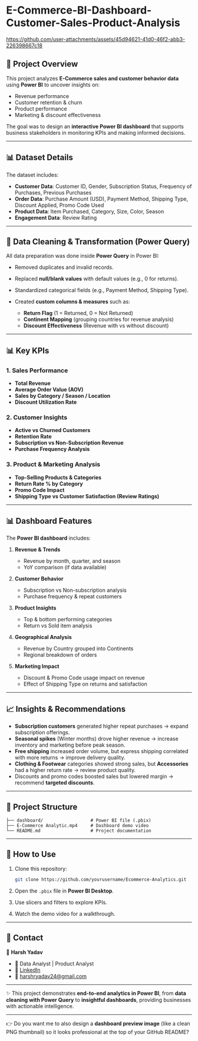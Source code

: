 # E-Commerce-BI-Dashboard-Customer-Sales-Product-Analysis
https://github.com/user-attachments/assets/45d94621-41d0-46f2-abb3-226398667c18

## 📌 Project Overview

This project analyzes **E-Commerce sales and customer behavior data** using **Power BI** to uncover insights on:

* Revenue performance
* Customer retention & churn
* Product performance
* Marketing & discount effectiveness

The goal was to design an **interactive Power BI dashboard** that supports business stakeholders in monitoring KPIs and making informed decisions.


---

## 📊 Dataset Details

The dataset includes:

* **Customer Data**: Customer ID, Gender, Subscription Status, Frequency of Purchases, Previous Purchases
* **Order Data**: Purchase Amount (USD), Payment Method, Shipping Type, Discount Applied, Promo Code Used
* **Product Data**: Item Purchased, Category, Size, Color, Season
* **Engagement Data**: Review Rating

---

## 🧹 Data Cleaning & Transformation (Power Query)

All data preparation was done inside **Power Query** in Power BI:

* Removed duplicates and invalid records.
* Replaced **null/blank values** with default values (e.g., 0 for returns).
* Standardized categorical fields (e.g., Payment Method, Shipping Type).
* Created **custom columns & measures** such as:

  * **Return Flag** (1 = Returned, 0 = Not Returned)
  * **Continent Mapping** (grouping countries for revenue analysis)
  * **Discount Effectiveness** (Revenue with vs without discount)

---

## 📊 Key KPIs

### 1. Sales Performance

* **Total Revenue**
* **Average Order Value (AOV)**
* **Sales by Category / Season / Location**
* **Discount Utilization Rate**

### 2. Customer Insights

* **Active vs Churned Customers**
* **Retention Rate**
* **Subscription vs Non-Subscription Revenue**
* **Purchase Frequency Analysis**

### 3. Product & Marketing Analysis

* **Top-Selling Products & Categories**
* **Return Rate % by Category**
* **Promo Code Impact**
* **Shipping Type vs Customer Satisfaction (Review Ratings)**

---

## 📊 Dashboard Features

The **Power BI dashboard** includes:

1. **Revenue & Trends**

   * Revenue by month, quarter, and season
   * YoY comparison (if data available)

2. **Customer Behavior**

   * Subscription vs Non-subscription analysis
   * Purchase frequency & repeat customers

3. **Product Insights**

   * Top & bottom performing categories
   * Return vs Sold item analysis

4. **Geographical Analysis**

   * Revenue by Country grouped into Continents
   * Regional breakdown of orders

5. **Marketing Impact**

   * Discount & Promo Code usage impact on revenue
   * Effect of Shipping Type on returns and satisfaction

---

## 📈 Insights & Recommendations

* **Subscription customers** generated higher repeat purchases → expand subscription offerings.
* **Seasonal spikes** (Winter months) drove higher revenue → increase inventory and marketing before peak season.
* **Free shipping** increased order volume, but express shipping correlated with more returns → improve delivery quality.
* **Clothing & Footwear** categories showed strong sales, but **Accessories** had a higher return rate → review product quality.
* Discounts and promo codes boosted sales but lowered margin → recommend **targeted discounts**.

---

## 📂 Project Structure

```
├── dashboard/                  # Power BI file (.pbix)
├── E-Commerce Analytic.mp4     # Dashboard demo video
└── README.md                   # Project documentation
```

---

## 🚀 How to Use

1. Clone this repository:

   ```bash
   git clone https://github.com/yourusername/Ecommerce-Analytics.git
   ```
2. Open the `.pbix` file in **Power BI Desktop**.
3. Use slicers and filters to explore KPIs.
4. Watch the demo video for a walkthrough.

---

## 📧 Contact

👤 **Harsh Yadav**

* 📍 Data Analyst | Product Analyst
* 🔗 [LinkedIn](https://www.linkedin.com/in/harshyadav577/)
* 📧 [harshryadav24@gmail.com](mailto:harshryadav24@gmail.com)

---

✨ This project demonstrates **end-to-end analytics in Power BI**, from **data cleaning with Power Query** to **insightful dashboards**, providing businesses with actionable intelligence.

---

👉 Do you want me to also design a **dashboard preview image** (like a clean PNG thumbnail) so it looks professional at the top of your GitHub README?
